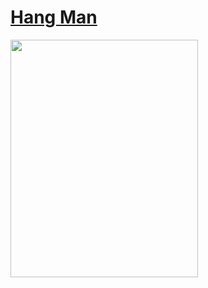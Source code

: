 
# [Hang Man](https://github.com/huaxing-w/small-games/tree/main/games/hangman)
<img style="float: left;" src="https://github.com/huaxing-w/small-games/blob/main/games/hangman/others/hangman.gif" height="380px" width="300px">